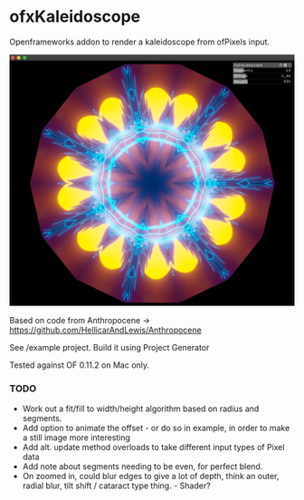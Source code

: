# ofxKaleidoscope
Openframeworks addon to render a kaleidoscope from ofPixels input.

![Screenshot of example app](screenshot.jpg?raw=true "Screenshot of example app")

Based on code from Anthropocene -> https://github.com/HellicarAndLewis/Anthropocene

See /example project. Build it using Project Generator

Tested against OF 0.11.2 on Mac only.



### TODO

* Work out a fit/fill to width/height algorithm based on radius and segments.
* Add option to animate the offset - or do so in example, in order to make a still image more interesting
* Add alt. update method overloads to take different input types of Pixel data
* Add note about segments needing to be even, for perfect blend.
* On zoomed in, could blur edges to give a lot of depth, think an outer, radial blur, tilt shift / cataract type thing. - Shader?
 

